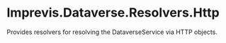 ﻿# Imprevis.Dataverse.Resolvers.Http

Provides resolvers for resolving the DataverseService via HTTP objects.